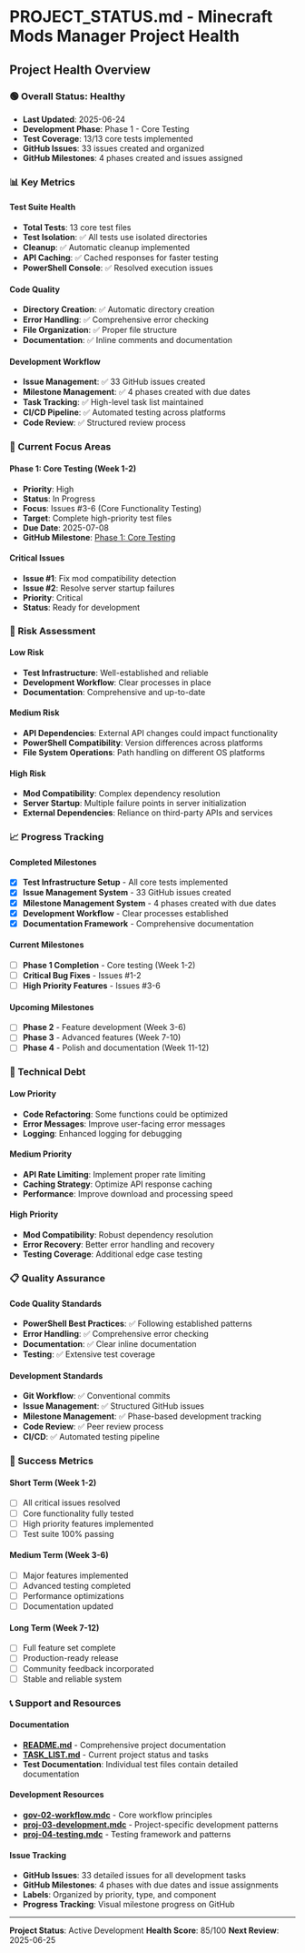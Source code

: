 # PROJECT_STATUS.md - Minecraft Mods Manager Project Health

## Project Health Overview

### 🟢 Overall Status: Healthy
- **Last Updated**: 2025-06-24
- **Development Phase**: Phase 1 - Core Testing
- **Test Coverage**: 13/13 core tests implemented
- **GitHub Issues**: 33 issues created and organized
- **GitHub Milestones**: 4 phases created and issues assigned

### 📊 Key Metrics

#### Test Suite Health
- **Total Tests**: 13 core test files
- **Test Isolation**: ✅ All tests use isolated directories
- **Cleanup**: ✅ Automatic cleanup implemented
- **API Caching**: ✅ Cached responses for faster testing
- **PowerShell Console**: ✅ Resolved execution issues

#### Code Quality
- **Directory Creation**: ✅ Automatic directory creation
- **Error Handling**: ✅ Comprehensive error checking
- **File Organization**: ✅ Proper file structure
- **Documentation**: ✅ Inline comments and documentation

#### Development Workflow
- **Issue Management**: ✅ 33 GitHub issues created
- **Milestone Management**: ✅ 4 phases created with due dates
- **Task Tracking**: ✅ High-level task list maintained
- **CI/CD Pipeline**: ✅ Automated testing across platforms
- **Code Review**: ✅ Structured review process

### 🎯 Current Focus Areas

#### Phase 1: Core Testing (Week 1-2)
- **Priority**: High
- **Status**: In Progress
- **Focus**: Issues #3-6 (Core Functionality Testing)
- **Target**: Complete high-priority test files
- **Due Date**: 2025-07-08
- **GitHub Milestone**: [Phase 1: Core Testing](https://github.com/survivorsunited/minecraft-mods-manager/milestone/4)

#### Critical Issues
- **Issue #1**: Fix mod compatibility detection
- **Issue #2**: Resolve server startup failures
- **Priority**: Critical
- **Status**: Ready for development

### 🚨 Risk Assessment

#### Low Risk
- **Test Infrastructure**: Well-established and reliable
- **Development Workflow**: Clear processes in place
- **Documentation**: Comprehensive and up-to-date

#### Medium Risk
- **API Dependencies**: External API changes could impact functionality
- **PowerShell Compatibility**: Version differences across platforms
- **File System Operations**: Path handling on different OS platforms

#### High Risk
- **Mod Compatibility**: Complex dependency resolution
- **Server Startup**: Multiple failure points in server initialization
- **External Dependencies**: Reliance on third-party APIs and services

### 📈 Progress Tracking

#### Completed Milestones
- [x] **Test Infrastructure Setup** - All core tests implemented
- [x] **Issue Management System** - 33 GitHub issues created
- [x] **Milestone Management System** - 4 phases created with due dates
- [x] **Development Workflow** - Clear processes established
- [x] **Documentation Framework** - Comprehensive documentation

#### Current Milestones
- [ ] **Phase 1 Completion** - Core testing (Week 1-2)
- [ ] **Critical Bug Fixes** - Issues #1-2
- [ ] **High Priority Features** - Issues #3-6

#### Upcoming Milestones
- [ ] **Phase 2** - Feature development (Week 3-6)
- [ ] **Phase 3** - Advanced features (Week 7-10)
- [ ] **Phase 4** - Polish and documentation (Week 11-12)

### 🔧 Technical Debt

#### Low Priority
- **Code Refactoring**: Some functions could be optimized
- **Error Messages**: Improve user-facing error messages
- **Logging**: Enhanced logging for debugging

#### Medium Priority
- **API Rate Limiting**: Implement proper rate limiting
- **Caching Strategy**: Optimize API response caching
- **Performance**: Improve download and processing speed

#### High Priority
- **Mod Compatibility**: Robust dependency resolution
- **Error Recovery**: Better error handling and recovery
- **Testing Coverage**: Additional edge case testing

### 📋 Quality Assurance

#### Code Quality Standards
- **PowerShell Best Practices**: ✅ Following established patterns
- **Error Handling**: ✅ Comprehensive error checking
- **Documentation**: ✅ Clear inline documentation
- **Testing**: ✅ Extensive test coverage

#### Development Standards
- **Git Workflow**: ✅ Conventional commits
- **Issue Management**: ✅ Structured GitHub issues
- **Milestone Management**: ✅ Phase-based development tracking
- **Code Review**: ✅ Peer review process
- **CI/CD**: ✅ Automated testing pipeline

### 🎯 Success Metrics

#### Short Term (Week 1-2)
- [ ] All critical issues resolved
- [ ] Core functionality fully tested
- [ ] High priority features implemented
- [ ] Test suite 100% passing

#### Medium Term (Week 3-6)
- [ ] Major features implemented
- [ ] Advanced testing completed
- [ ] Performance optimizations
- [ ] Documentation updated

#### Long Term (Week 7-12)
- [ ] Full feature set complete
- [ ] Production-ready release
- [ ] Community feedback incorporated
- [ ] Stable and reliable system

### 📞 Support and Resources

#### Documentation
- **[README.md](mdc:README.md)** - Comprehensive project documentation
- **[TASK_LIST.md](mdc:TASK_LIST.md)** - Current project status and tasks
- **Test Documentation**: Individual test files contain detailed documentation

#### Development Resources
- **[gov-02-workflow.mdc](mdc:.cursor/rules/gov-02-workflow.mdc)** - Core workflow principles
- **[proj-03-development.mdc](mdc:.cursor/rules/proj-03-development.mdc)** - Project-specific development patterns
- **[proj-04-testing.mdc](mdc:.cursor/rules/proj-04-testing.mdc)** - Testing framework and patterns

#### Issue Tracking
- **GitHub Issues**: 33 detailed issues for all development tasks
- **GitHub Milestones**: 4 phases with due dates and issue assignments
- **Labels**: Organized by priority, type, and component
- **Progress Tracking**: Visual milestone progress on GitHub

---

**Project Status**: Active Development
**Health Score**: 85/100
**Next Review**: 2025-06-25 